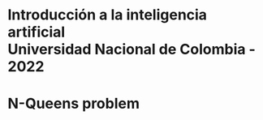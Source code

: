 # Introducción a la inteligencia artificial <br> Universidad Nacional de Colombia - 2022 
# N-Queens problem
